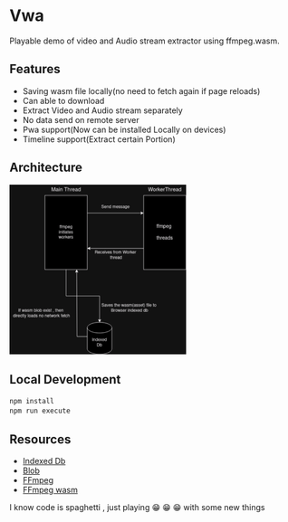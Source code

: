 # Vwa

Playable demo of video and Audio stream extractor using ffmpeg.wasm.

## Features

- Saving wasm file locally(no need to fetch again if page reloads)
- Can able to download
- Extract Video and Audio stream separately
- No data send on remote server
- Pwa support(Now can be installed Locally on devices)
- Timeline support(Extract certain Portion)

## Architecture
<img src="img/arch.png" height="300"/>

## Local Development
``` bash
npm install
npm run execute
```

## Resources
- [Indexed Db](https://developer.mozilla.org/en-US/docs/Web/API/IndexedDB_API/Using_IndexedDB)
- [Blob](https://developer.mozilla.org/en-US/docs/Web/API/Blob)
- [FFmpeg](https://ffmpeg.org/ffmpeg.html)
- [FFmpeg wasm](https://github.com/ffmpegwasm/ffmpeg.wasm)


I know code is spaghetti , just playing 😁 😁 😁 with some new things

